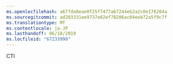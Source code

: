 ```yaml
---
ms.openlocfilehash: a677da8eae0f25f7477a67244eb2a2c0e176204a
ms.sourcegitcommit: ad203331ee9737e82ef70206ac04eeb72a5f9c7f
ms.translationtype: MT
ms.contentlocale: ja-JP
ms.lasthandoff: 06/18/2019
ms.locfileid: "67233998"
---
```

CTI